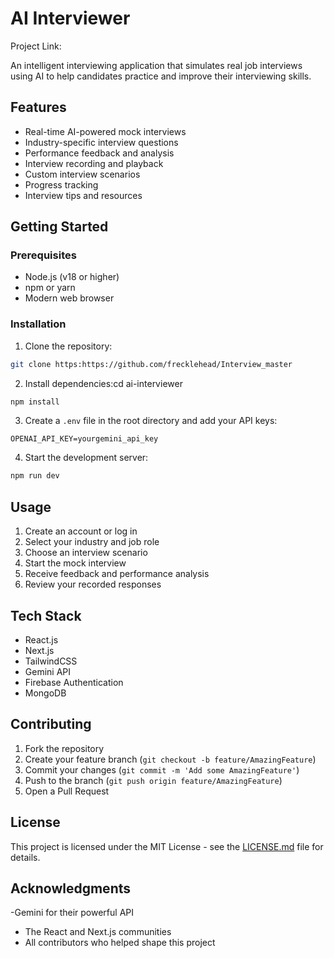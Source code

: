 # AI Interviewer

Project Link: [](https://youtube.com/shorts/RjNvuGcEU8s)

An intelligent interviewing application that simulates real job interviews using AI to help candidates practice and improve their interviewing skills.

## Features

- Real-time AI-powered mock interviews
- Industry-specific interview questions
- Performance feedback and analysis
- Interview recording and playback
- Custom interview scenarios
- Progress tracking
- Interview tips and resources

## Getting Started

### Prerequisites

- Node.js (v18 or higher)
- npm or yarn
- Modern web browser

### Installation

1. Clone the repository:
```bash
git clone https:https://github.com/frecklehead/Interview_master

```

2. Install dependencies:cd ai-interviewer
```bash
npm install
```

3. Create a `.env` file in the root directory and add your API keys:
```
OPENAI_API_KEY=yourgemini_api_key
```

4. Start the development server:
```bash
npm run dev
```

## Usage

1. Create an account or log in
2. Select your industry and job role
3. Choose an interview scenario
4. Start the mock interview
5. Receive feedback and performance analysis
6. Review your recorded responses

## Tech Stack

- React.js
- Next.js
- TailwindCSS
- Gemini API
- Firebase Authentication
- MongoDB



## Contributing

1. Fork the repository
2. Create your feature branch (`git checkout -b feature/AmazingFeature`)
3. Commit your changes (`git commit -m 'Add some AmazingFeature'`)
4. Push to the branch (`git push origin feature/AmazingFeature`)
5. Open a Pull Request

## License

This project is licensed under the MIT License - see the [LICENSE.md](LICENSE.md) file for details.




## Acknowledgments

-Gemini for their powerful API
- The React and Next.js communities
- All contributors who helped shape this project
